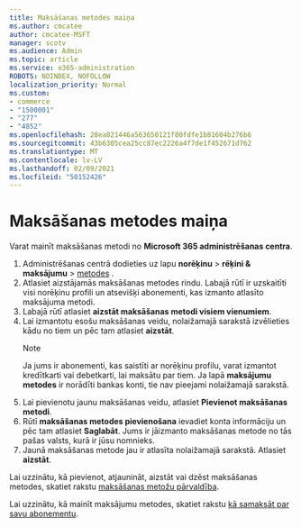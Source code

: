 ```yaml
---
title: Maksāšanas metodes maiņa
ms.author: cmcatee
author: cmcatee-MSFT
manager: scotv
ms.audience: Admin
ms.topic: article
ms.service: o365-administration
ROBOTS: NOINDEX, NOFOLLOW
localization_priority: Normal
ms.custom:
- commerce
- "1500001"
- "277"
- "4852"
ms.openlocfilehash: 28ea821446a563650121f80fdfe1b81604b276b6
ms.sourcegitcommit: 43b6305cea25cc87ec2226a4f7de1f452671d762
ms.translationtype: MT
ms.contentlocale: lv-LV
ms.lasthandoff: 02/09/2021
ms.locfileid: "50152426"
---
```

# <a name="change-payment-method"></a>Maksāšanas metodes maiņa

Varat mainīt maksāšanas metodi no **Microsoft 365 administrēšanas centra**.
  
1. Administrēšanas centrā dodieties uz lapu **norēķinu**  >  **rēķini & maksājumu**  >  [metodes](https://go.microsoft.com/fwlink/p/?linkid=2018806) .
2. Atlasiet aizstājamās maksāšanas metodes rindu. Labajā rūtī ir uzskaitīti visi norēķinu profili un atsevišķi abonementi, kas izmanto atlasīto maksājuma metodi.
3. Labajā rūtī atlasiet **aizstāt maksāšanas metodi visiem vienumiem**.
4. Lai izmantotu esošu maksāšanas veidu, nolaižamajā sarakstā izvēlieties kādu no tiem un pēc tam atlasiet **aizstāt**.
    > [!NOTE]
    > Ja jums ir abonementi, kas saistīti ar norēķinu profilu, varat izmantot kredītkarti vai debetkarti, lai maksātu par tiem. Ja lapā **maksājumu metodes** ir norādīti bankas konti, tie nav pieejami nolaižamajā sarakstā.
5. Lai pievienotu jaunu maksāšanas veidu, atlasiet **Pievienot maksāšanas metodi**.
6. Rūtī **maksāšanas metodes pievienošana** ievadiet konta informāciju un pēc tam atlasiet **Saglabāt**. Jums ir jāizmanto maksāšanas metode no tās pašas valsts, kurā ir jūsu nomnieks.
7. Jaunā maksāšanas metode jau ir atlasīta nolaižamajā sarakstā. Atlasiet **aizstāt**.

Lai uzzinātu, kā pievienot, atjaunināt, aizstāt vai dzēst maksāšanas metodes, skatiet rakstu [maksāšanas metožu pārvaldība](https://docs.microsoft.com/microsoft-365/commerce/billing-and-payments/manage-payment-methods).

Lai uzzinātu, kā mainīt maksājumu metodes, skatiet rakstu [kā samaksāt par savu abonementu](https://docs.microsoft.com/microsoft-365/commerce/billing-and-payments/pay-for-your-subscription).